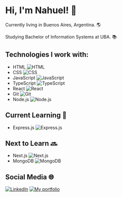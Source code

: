 # Hi, I'm Nahuel! 👋

Currently living in Buenos Aires, Argentina. 🌎

Studying Bachelor of Information Systems at UBA. 📚

## Technologies I work with:

- HTML  ![HTML](https://img.shields.io/badge/-HTML-orange)
- CSS  ![CSS](https://img.shields.io/badge/-CSS-blue)
- JavaScript  ![JavaScript](https://img.shields.io/badge/-JavaScript-yellow)
- TypeScript  ![TypeScript](https://img.shields.io/badge/-TypeScript-blue)
- React  ![React](https://img.shields.io/badge/-React-blueviolet)
- Git  ![Git](https://img.shields.io/badge/-Git-orange)
- Node.js  ![Node.js](https://img.shields.io/badge/-Node.js-green)

## Current Learning 📖

- Express.js ![Express.js](https://img.shields.io/badge/-Express.js-lightgrey)

## Next to Learn 🔜

- Next.js ![Next.js](https://img.shields.io/badge/-Next.js-black)
- MongoDB ![MongoDB](https://img.shields.io/badge/-MongoDB-green)

## Social Media 🌐

[![LinkedIn](https://img.shields.io/badge/LinkedIn-blue?logo=linkedin)](https://www.linkedin.com/in/nahuel-guirao-6b1a96242/)
[![My portfolio](https://img.shields.io/badge/Website-black?logo=react)](https://www.tu-sitio-web.com)
